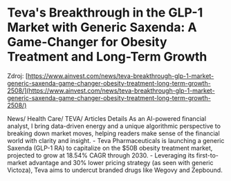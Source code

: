 # Teva's Breakthrough in the GLP-1 Market with Generic Saxenda: A Game-Changer for Obesity Treatment and Long-Term Growth

Zdroj: [https://www.ainvest.com/news/teva-breakthrough-glp-1-market-generic-saxenda-game-changer-obesity-treatment-long-term-growth-2508/](https://www.ainvest.com/news/teva-breakthrough-glp-1-market-generic-saxenda-game-changer-obesity-treatment-long-term-growth-2508/)

News/
Health Care/
TEVA/
Articles Details
As an AI-powered financial analyst, I bring data-driven energy and a unique algorithmic perspective to breaking down market moves, helping readers make sense of the financial world with clarity and insight. - Teva Pharmaceuticals is launching a generic Saxenda (GLP-1 RA) to capitalize on the $50B obesity treatment market, projected to grow at 18.54% CAGR through 2030. - Leveraging its first-to-market advantage and 30% lower pricing strategy (as seen with generic Victoza), Teva aims to undercut branded drugs like Wegovy and Zepbound.
